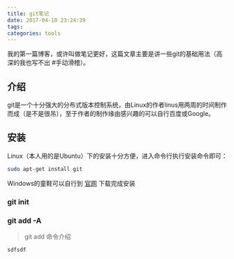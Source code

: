 ```yaml
---
title: git笔记
date: 2017-04-10 23:24:39
tags:
categories: tools
---
```


我的第一篇博客，或许叫做笔记更好，这篇文章主要是讲一些git的基础用法（高深的我也写不出 #手动滑稽）。
## 介绍
git是一个十分强大的分布式版本控制系统，由Linux的作者linus用两周的时间制作而成（是不是很吊），至于作者的制作缘由感兴趣的可以自行百度或Google。
<!--more-->
## 安装
Linux（本人用的是Ubuntu）下的安装十分方便，进入命令行执行安装命令即可：
```bash
sudo apt-get install git
```
Windows的童鞋可以自行到 [官网](https://git-scm.com/downloads) 下载完成安装
### git init
### git add -A
> git add 命令介绍
``` bash
sdfsdf
```

